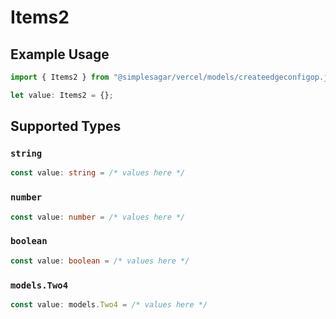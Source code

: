 # Items2

## Example Usage

```typescript
import { Items2 } from "@simplesagar/vercel/models/createedgeconfigop.js";

let value: Items2 = {};
```

## Supported Types

### `string`

```typescript
const value: string = /* values here */
```

### `number`

```typescript
const value: number = /* values here */
```

### `boolean`

```typescript
const value: boolean = /* values here */
```

### `models.Two4`

```typescript
const value: models.Two4 = /* values here */
```

